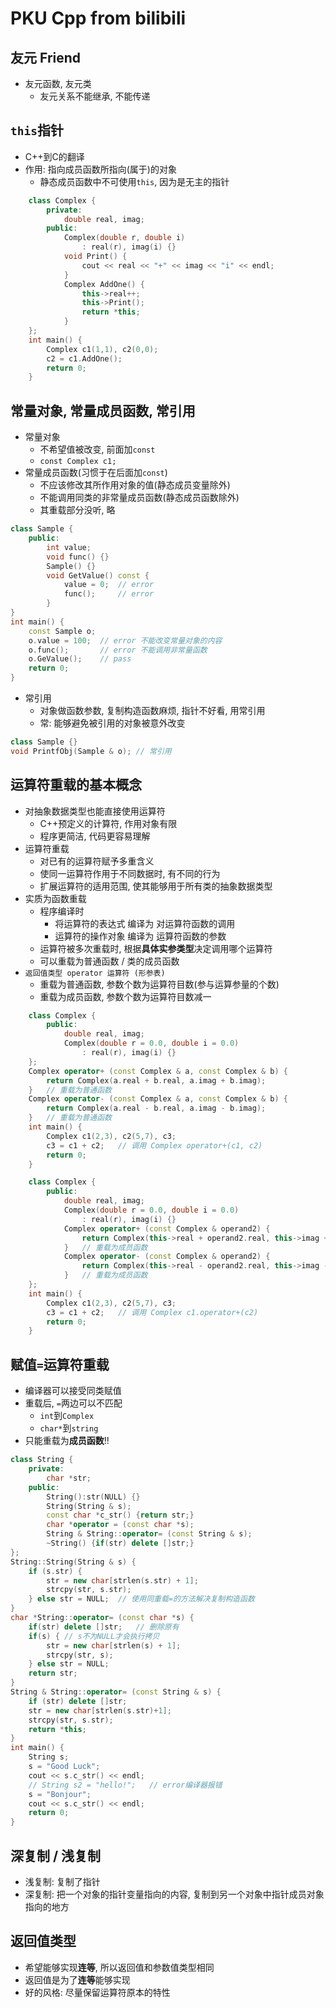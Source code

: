 # PKU Cpp from bilibili

## 友元 Friend
- 友元函数, 友元类
    - 友元关系不能继承, 不能传递

## `this`指针
- C++到C的翻译
- 作用: 指向成员函数所指向(属于)的对象
    - 静态成员函数中不可使用`this`, 因为是无主的指针
<!-- <details>
<summary>可收缩代码示例</summary> -->

```C++
    class Complex {
        private:
            double real, imag;
        public:
            Complex(double r, double i)
                : real(r), imag(i) {}
            void Print() {
                cout << real << "+" << imag << "i" << endl;
            }
            Complex AddOne() {
                this->real++;
                this->Print();
                return *this;
            }
    };
    int main() {
        Complex c1(1,1), c2(0,0);
        c2 = c1.AddOne();
        return 0;
    }

```

<!-- </details> -->

## 常量对象, 常量成员函数, 常引用
- 常量对象
    - 不希望值被改变, 前面加`const`
    - `const Complex c1;`
- 常量成员函数(习惯于在后面加`const`)
    - 不应该修改其所作用对象的值(静态成员变量除外)
    - 不能调用同类的非常量成员函数(静态成员函数除外)
    - 其重载部分没听, 略
<!-- <details>
<summary>常量成员函数示意</summary> -->

```C++
class Sample {
    public:
        int value;
        void func() {}
        Sample() {}
        void GetValue() const {
            value = 0;  // error
            func();     // error
        }
}
int main() {
    const Sample o;
    o.value = 100;  // error 不能改变常量对象的内容
    o.func();       // error 不能调用非常量函数
    o.GeValue();    // pass
    return 0;
}
```
<!-- </details> -->

- 常引用
    - 对象做函数参数, 复制构造函数麻烦, 指针不好看, 用常引用
    - 常: 能够避免被引用的对象被意外改变
<!-- <details>
<summary>常引用示例</summary> -->

```C++
class Sample {}
void PrintfObj(Sample & o); // 常引用
```
<!-- </details> -->


## 运算符重载的基本概念
- 对抽象数据类型也能直接使用运算符
    - C++预定义的计算符, 作用对象有限
    - 程序更简洁, 代码更容易理解
- 运算符重载
    - 对已有的运算符赋予多重含义
    - 使同一运算符作用于不同数据时, 有不同的行为
    - 扩展运算符的适用范围, 使其能够用于所有类的抽象数据类型
- 实质为函数重载
    - 程序编译时
        - 将运算符的表达式 编译为 对运算符函数的调用
        - 运算符的操作对象 编译为 运算符函数的参数
    - 运算符被多次重载时, 根据**具体实参类型**决定调用哪个运算符
    - 可以重载为普通函数 / 类的成员函数
- `返回值类型 operator 运算符 (形参表)`
    - 重载为普通函数, 参数个数为运算符目数(参与运算参量的个数)
    - 重载为成员函数, 参数个数为运算符目数减一
```C++
    class Complex {
        public:
            double real, imag;
            Complex(double r = 0.0, double i = 0.0)
                : real(r), imag(i) {}
    };
    Complex operator+ (const Complex & a, const Complex & b) {
        return Complex(a.real + b.real, a.imag + b.imag);
    }   // 重载为普通函数
    Complex operator- (const Complex & a, const Complex & b) {
        return Complex(a.real - b.real, a.imag - b.imag);
    }   // 重载为普通函数
    int main() {
        Complex c1(2,3), c2(5,7), c3;
        c3 = c1 + c2;   // 调用 Complex operator+(c1, c2)
        return 0;
    }
```
```C++
    class Complex {
        public:
            double real, imag;
            Complex(double r = 0.0, double i = 0.0)
                : real(r), imag(i) {}
            Complex operator+ (const Complex & operand2) {
                return Complex(this->real + operand2.real, this->imag + operand2.imag);
            }   // 重载为成员函数
            Complex operator- (const Complex & operand2) {
                return Complex(this->real - operand2.real, this->imag - operand2.imag);
            }   // 重载为成员函数
    };
    int main() {
        Complex c1(2,3), c2(5,7), c3;
        c3 = c1 + c2;   // 调用 Complex c1.operator+(c2)
        return 0;
    }
```

## 赋值`=`运算符重载
- 编译器可以接受同类赋值
- 重载后, `=`两边可以不匹配
    - `int`到`Complex`
    - `char*`到`string`
- 只能重载为**成员函数**!!
```C++
class String {
    private:
        char *str;
    public:
        String():str(NULL) {}
        String(String & s);
        const char *c_str() {return str;}
        char *operator = (const char *s);
        String & String::operator= (const String & s);
        ~String() {if(str) delete []str;}
};
String::String(String & s) {
    if (s.str) {
        str = new char[strlen(s.str) + 1];
        strcpy(str, s.str);
    } else str = NULL;  // 使用同重载=的方法解决复制构造函数
}
char *String::operator= (const char *s) {
    if(str) delete []str;   // 删除原有
    if(s) { // s不为NULL才会执行拷贝
        str = new char[strlen(s) + 1];
        strcpy(str, s);
    } else str = NULL;
    return str;
}
String & String::operator= (const String & s) {
    if (str) delete []str;
    str = new char[strlen(s.str)+1];
    strcpy(str, s.str);
    return *this;
}
int main() {
    String s;
    s = "Good Luck";
    cout << s.c_str() << endl;
    // String s2 = "hello!";   // error编译器报错
    s = "Bonjour";
    cout << s.c_str() << endl;
    return 0;
}
```

## 深复制 / 浅复制
- 浅复制: 复制了指针
- 深复制: 把一个对象的指针变量指向的内容, 复制到另一个对象中指针成员对象指向的地方

## 返回值类型
- 希望能够实现**连等**, 所以返回值和参数值类型相同
- 返回值是为了**连等**能够实现
- 好的风格: 尽量保留运算符原本的特性